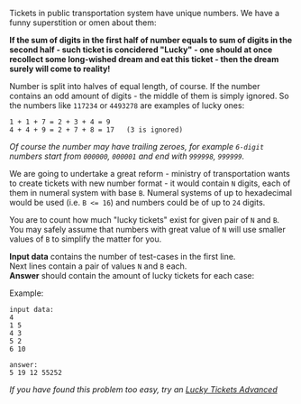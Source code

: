 Tickets in public transportation system have unique numbers. We have a funny superstition or omen about them:

**If the sum of digits in the first half of number equals to sum of digits in the second half - such ticket is
concidered "Lucky" - one should at once recollect some long-wished dream and eat this ticket - then the dream
surely will come to reality!**

Number is split into halves of equal length, of course. If the number contains an odd amount of digits - the middle
of them is simply ignored. So the numbers like `117234` or `4493278` are examples of lucky ones:

    1 + 1 + 7 = 2 + 3 + 4 = 9
	4 + 4 + 9 = 2 + 7 + 8 = 17   (3 is ignored)

*Of course the number may have trailing zeroes, for example `6-digit` numbers start from `000000`, `000001` and end
with `999998`, `999999`.*

We are going to undertake a great reform - ministry of transportation wants to create tickets with new number format -
it would contain `N` digits, each of them in numeral system with base `B`. Numeral systems of up to hexadecimal
would be used (i.e. `B <= 16`) and numbers could be of up to `24` digits.

You are to count how much "lucky tickets" exist for given pair of `N` and `B`. You may safely assume that numbers with
great value of `N` will use smaller values of `B` to simplify the matter for you.

**Input data** contains the number of test-cases in the first line.  
Next lines contain a pair of values `N` and `B` each.  
**Answer** should contain the amount of lucky tickets for each case:

Example:

    input data:
	4
	1 5
	4 3
	5 2
	6 10
	
	answer:
	5 19 12 55252

*If you have found this problem too easy, try an [Lucky Tickets Advanced](./lucky-tickets-advanced)*